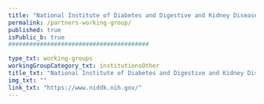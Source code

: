 ```yaml
---
title: "National Institute of Diabetes and Digestive and Kidney Diseases (NIDDK)"
permalink: /partners-working-group/
published: true
isPublic_b: true
########################################

type_txt: working-groups
workingGroupCategory_txt: institutionsOther
title_txt: "National Institute of Diabetes and Digestive and Kidney Diseases (NIDDK)"
img_txt: ""
link_txt: "https://www.niddk.nih.gov/"
---
```

